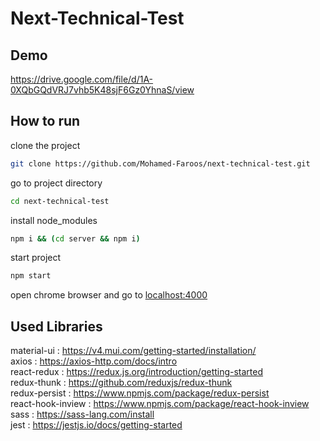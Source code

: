 # Next-Technical-Test

## Demo
https://drive.google.com/file/d/1A-0XQbGQdVRJ7vhb5K48sjF6Gz0YhnaS/view


## How to run

clone the project

```bash
git clone https://github.com/Mohamed-Faroos/next-technical-test.git
```

go to project directory
```bash
cd next-technical-test
```

install node_modules

```bash
npm i && (cd server && npm i)
```

start project

```bash
npm start
```

open chrome browser and go to [localhost:4000](http://localhost:4000)

## Used Libraries
material-ui : https://v4.mui.com/getting-started/installation/     
axios : https://axios-http.com/docs/intro  
react-redux : https://redux.js.org/introduction/getting-started   
redux-thunk : https://github.com/reduxjs/redux-thunk   
redux-persist : https://www.npmjs.com/package/redux-persist   
react-hook-inview : https://www.npmjs.com/package/react-hook-inview   
sass : https://sass-lang.com/install    
jest : https://jestjs.io/docs/getting-started    
